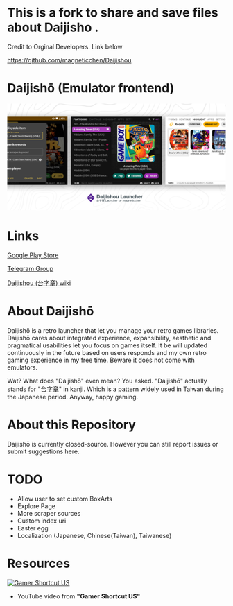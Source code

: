 # This is a fork to share and save files about Daijisho .

 Credit to Orginal Developers. Link below 
 
 https://github.com/magneticchen/Daijishou

# Daijishō (Emulator frontend)
![](/imgs/cover.png)

# Links
[Google Play Store](https://play.google.com/store/apps/details?id=com.magneticchen.daijishou)

[Telegram Group](https://t.me/daijishou)

[Daijishou (台字章) wiki](https://zh.wikipedia.org/wiki/%E8%87%BA%E7%81%A3%E7%B8%BD%E7%9D%A3%E5%BA%9C%E6%96%87%E5%AE%98%E6%9C%8D%E8%A3%9D)

<!-- [Patreon Donation](https://www.patreon.com/magneticchen) -->

# About Daijishō
Daijishō is a retro launcher that let you manage your retro games libraries. Daijishō cares about integrated experience, expansibility, aesthetic and pragmatical usabilities let you focus on games itself. It be will updated continuously in the future based on users responds and my own retro gaming experience in my free time. Beware it does not come with emulators.

Wat? What does "Daijishō" even mean? You asked. "Daijishō" actually stands for "[台字章](https://zh.wikipedia.org/wiki/%E8%87%BA%E7%81%A3%E7%B8%BD%E7%9D%A3%E5%BA%9C%E6%96%87%E5%AE%98%E6%9C%8D%E8%A3%9D)" in kanji. Which is a pattern widely used in Taiwan during the Japanese period. Anyway, happy gaming.

# About this Repository
Daijishō is currently closed-source. However you can still report issues or submit suggestions here.

<!-- # Q&A
### What is "player"
### What is "platforms"
### How to add platforms and players
### How much efforts does the author put on this project?
### What can you do to show author your support? -->

# TODO
- Allow user to set custom BoxArts
- Explore Page
- More scraper sources
- Custom index uri
- Easter egg
- Localization (Japanese, Chinese(Taiwan), Taiwanese)


# Resources
[![Gamer Shortcut US](https://img.youtube.com/vi/c2gLY5eiFWY/0.jpg)](https://www.youtube.com/watch?v=c2gLY5eiFWY)
- YouTube video from **"Gamer Shortcut US"**

